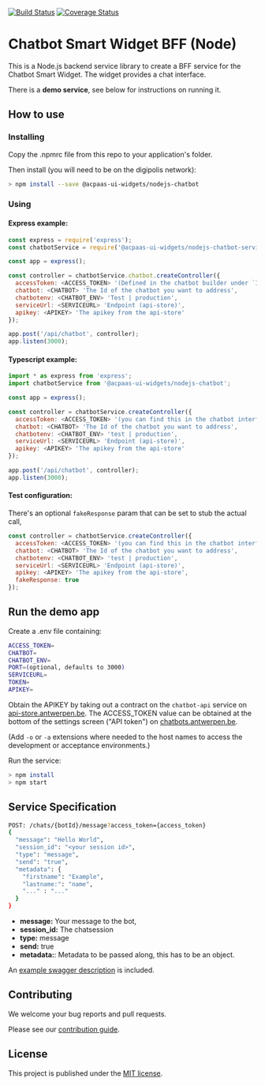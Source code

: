 [![Build Status](https://travis-ci.com/digipolisantwerp/chatbot_service_nodejs.svg?branch=master)](https://travis-ci.com/digipolisantwerp/chatbot_service_nodejs)
[![Coverage Status](https://coveralls.io/repos/github/digipolisantwerp/chatbot_service_nodejs/badge.svg?branch=master)](https://coveralls.io/github/digipolisantwerp/chatbot_service_nodejs?branch=master)
# Chatbot Smart Widget BFF (Node)

This is a Node.js backend service library to create a BFF service for the Chatbot Smart Widget. The widget provides a chat interface.

There is a **demo service**, see below for instructions on running it.

## How to use

### Installing

Copy the .npmrc file from this repo to your application's folder.

Then install (you will need to be on the digipolis network):

```sh
> npm install --save @acpaas-ui-widgets/nodejs-chatbot
```

### Using

#### Express example:

```js
const express = require('express');
const chatbotService = require('@acpaas-ui-widgets/nodejs-chatbot-service');

const app = express();

const controller = chatbotService.chatbot.createController({
  accessToken: <ACCESS_TOKEN> '(Defined in the chatbot builder under `Instellingen`)',
  chatbot: <CHATBOT> 'The Id of the chatbot you want to address',
  chatbotenv: <CHATBOT_ENV> 'Test | production',
  serviceUrl: <SERVICEURL> 'Endpoint (api-store)',
  apikey: <APIKEY> 'The apikey from the api-store'
});

app.post('/api/chatbot', controller);
app.listen(3000);
```

#### Typescript example:

```js
import * as express from 'express';
import chatbotService from '@acpaas-ui-widgets/nodejs-chatbot';

const app = express();

const controller = chatbotService.createController({
  accessToken: <ACCESS_TOKEN> '(you can find this in the chatbot interface under `Instellingen`)',
  chatbot: <CHATBOT> 'The Id of the chatbot you want to address',
  chatbotenv: <CHATBOT_ENV> 'test | production',
  serviceUrl: <SERVICEURL> 'Endpoint (api-store)',
  apikey: <APIKEY> 'The apikey from the api-store'
});

app.post('/api/chatbot', controller);
app.listen(3000);
```
#### Test configuration:

There's an optional ```fakeResponse``` param that can be set to stub the actual call,

```js
const controller = chatbotService.createController({
  accessToken: <ACCESS_TOKEN> '(you can find this in the chatbot interface under `Instellingen`)',
  chatbot: <CHATBOT> 'The Id of the chatbot you want to address',
  chatbotenv: <CHATBOT_ENV> 'test | production',
  serviceUrl: <SERVICEURL> 'Endpoint (api-store)',
  apikey: <APIKEY> 'The apikey from the api-store',
  fakeResponse: true
});

```
## Run the demo app

Create a .env file containing:

```sh
ACCESS_TOKEN=
CHATBOT=
CHATBOT_ENV=
PORT=(optional, defaults to 3000)
SERVICEURL=
TOKEN=
APIKEY=
```

Obtain the APIKEY by taking out a contract on the `chatbot-api` service on [api-store.antwerpen.be](https://api-store.antwerpen.be). The ACCESS_TOKEN value can be obtained at the bottom of the settings screen ("API token") on [chatbots.antwerpen.be](https://chatbots.antwerpen.be).

(Add `-o` or `-a` extensions where needed to the host names to access the development or acceptance environments.)

Run the service:

```sh
> npm install
> npm start
```

## Service Specification

```sh
POST: /chats/{botId}/message?access_token={access_token}
{
  "message": "Hello World",
  "session_id": "<your session id>",
  "type": "message",
  "send": "true",
  "metadata": {
    "firstname": "Example",
    "lastname:": "name",
    "..." : "..."
  }
}
```

- **message:** Your message to the bot,
- **session_id:** The chatsession
- **type:** message
- **send:** true
- **metadata:**: Metadata to be passed along, this has to be an object.

An [example swagger description](swagger.yml) is included.

## Contributing

We welcome your bug reports and pull requests.

Please see our [contribution guide](CONTRIBUTING.md).

## License

This project is published under the [MIT license](LICENSE.md).
